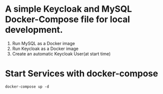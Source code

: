 
# A simple Keycloak and MySQL Docker-Compose file for local development.

1. Run MySQL as a Docker image
2. Run Keycloak as a Docker image
3. Create an automatic Keycloak User(at start time)

# Start Services with docker-compose

```
docker-compose up -d
```
